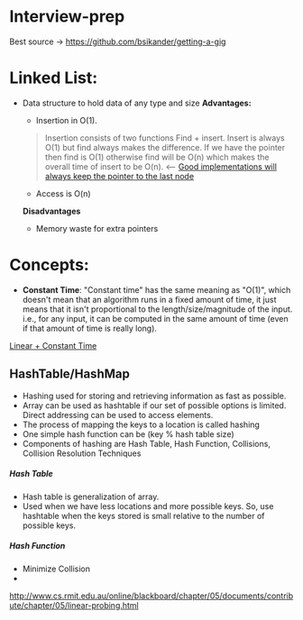 # Interview-prep

Best source -> https://github.com/bsikander/getting-a-gig

# Linked List:
- Data structure to hold data of any type and size
  **Advantages:**
  - Insertion in O(1). 
  > Insertion consists of two functions Find + insert. Insert is always O(1) but find always makes the difference. If we have the pointer then find is O(1) otherwise find will be O(n) which makes the overall time of insert to be O(n). <-- [Good implementations will  always keep the pointer to the last node](http://stackoverflow.com/questions/1933085/linked-list-insertion-running-time-confusion)
  - Access is O(n)
  
  **Disadvantages**
  - Memory waste for extra pointers
  
  
  
# Concepts:
- **Constant Time**:
"Constant time" has the same meaning as "O(1)", which doesn't mean that an algorithm runs in a fixed amount of time,
it just means that it isn't proportional to the length/size/magnitude of the input. i.e., for any input, it can be computed 
in the same amount of time (even if that amount of time is really long).

[Linear + Constant Time]([https://www.quora.com/Difference-between-linear-time-and-constant-time-in-Data-structure)


## HashTable/HashMap
- Hashing used for storing and retrieving information as fast as possible.
- Array can be used as hashtable if our set of possible options is limited. Direct addressing can be used to access elements.
- The process of mapping the keys to a location is called hashing
- One simple hash function can be (key % hash table size)
- Components of hashing are Hash Table, Hash Function, Collisions, Collision Resolution Techniques

##### Hash Table
- Hash table is generalization of array.
- Used when we have less locations and more possible keys. So, use hashtable when the keys stored is small relative to the number of possible keys.

##### Hash Function
- Minimize Collision
- 
http://www.cs.rmit.edu.au/online/blackboard/chapter/05/documents/contribute/chapter/05/linear-probing.html
